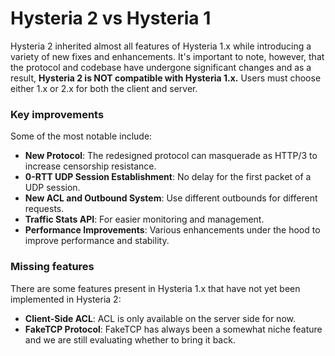 # Hysteria 2 vs Hysteria 1

Hysteria 2 inherited almost all features of Hysteria 1.x while introducing a variety of new fixes and enhancements. It's important to note, however, that the protocol and codebase have undergone significant changes and as a result, **Hysteria 2 is NOT compatible with Hysteria 1.x.** Users must choose either 1.x or 2.x for both the client and server.

### Key improvements

Some of the most notable include:

- **New Protocol**: The redesigned protocol can masquerade as HTTP/3 to increase censorship resistance.
- **0-RTT UDP Session Establishment**: No delay for the first packet of a UDP session.
- **New ACL and Outbound System**: Use different outbounds for different requests.
- **Traffic Stats API**: For easier monitoring and management.
- **Performance Improvements**: Various enhancements under the hood to improve performance and stability.

### Missing features

There are some features present in Hysteria 1.x that have not yet been implemented in Hysteria 2:

- **Client-Side ACL**: ACL is only available on the server side for now.
- **FakeTCP Protocol**: FakeTCP has always been a somewhat niche feature and we are still evaluating whether to bring it back.
